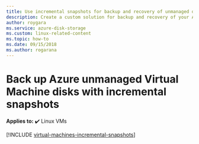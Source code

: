 ```yaml
---
title: Use incremental snapshots for backup and recovery of unmanaged disks
description: Create a custom solution for backup and recovery of your Azure virtual machine disks using incremental snapshots.
author: roygara
ms.service: azure-disk-storage
ms.custom: linux-related-content
ms.topic: how-to
ms.date: 09/15/2018
ms.author: rogarana
---
```

# Back up Azure unmanaged Virtual Machine disks with incremental snapshots

**Applies to:** :heavy_check_mark: Linux VMs

[!INCLUDE [virtual-machines-incremental-snapshots](../includes/virtual-machines-incremental-snapshots.md)]
